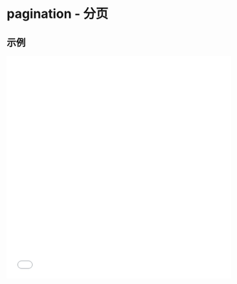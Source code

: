 # pagination - 分页

## 示例

<iframe width="100%" height="500" src="//jsrun.net/m4pKp/embedded/all/light/" allowfullscreen="allowfullscreen" frameborder="0"></iframe>